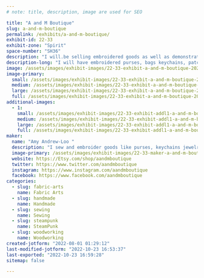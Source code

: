 ```yaml
---
# note: title, description, image are used for SEO

title: "A and M Boutique"
slug: a-and-m-boutique
permalink: /exhibits/a-and-m-boutique/
exhibit-id: 22-33
exhibit-zone: "Spirit"
space-number: "SH36"
description: "I will.be selling embroidered goods as well as demonstrating sewing and embroidery  for attendees"
description-long: "I will have embroidered purses, bags keychains, patches and vinyl jewelry.  I will.bring my sewing machine and demonstrate how to make products as well as showing how I add hardware to keychains and  jewelry. "
image: /assets/images/exhibit-images/22-33-exhibit-a-and-m-boutique-20220602-213845-large.jpg
image-primary: 
  small: /assets/images/exhibit-images/22-33-exhibit-a-and-m-boutique-20220602-213845-small.jpg
  medium: /assets/images/exhibit-images/22-33-exhibit-a-and-m-boutique-20220602-213845-medium.jpg
  large: /assets/images/exhibit-images/22-33-exhibit-a-and-m-boutique-20220602-213845-large.jpg
  full: /assets/images/exhibit-images/22-33-exhibit-a-and-m-boutique-20220602-213845-full.jpg
additional-images: 
  - 1:
    small: /assets/images/exhibit-images/22-33-exhibit-addl1-a-and-m-boutique-20211021-221731-small.jpg
    medium: /assets/images/exhibit-images/22-33-exhibit-addl1-a-and-m-boutique-20211021-221731-medium.jpg
    large: /assets/images/exhibit-images/22-33-exhibit-addl1-a-and-m-boutique-20211021-221731-large.jpg
    full: /assets/images/exhibit-images/22-33-exhibit-addl1-a-and-m-boutique-20211021-221731-full.jpg
maker: 
  name: "Amy Andrew-Loo "
  description: "I sew and embroider goods like purses, keychains jewelry  patches"
  image-primary: /assets/images/exhibit-images/22-33-maker-a-and-m-boutique-20220326-131324-medium.jpg
  website: https://Etsy.com/shop/aandmboutique 
  twitter: https://www.twitter.com/aandmboutique 
  instagram: https://www.instagram.com/aandmboutique
  facebook: https://www.facebook.com/aandmboutique
categories: 
  - slug: fabric-arts
    name: Fabric Arts
  - slug: handmade
    name: Handmade
  - slug: sewing
    name: Sewing
  - slug: steampunk
    name: SteamPunk
  - slug: woodworking
    name: Woodworking
created-jotform: "2022-08-01 01:29:12"
last-modified-jotform: "2022-10-23 16:53:37"
last-exported: "2022-10-23 16:59:28"
sitemap: false

---
```

